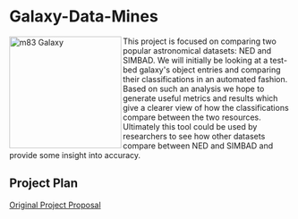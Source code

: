 # Galaxy-Data-Mines

<img src="https://apod.nasa.gov/apod/image/1510/gendlerM83-New-HST-ESO-LL.jpg" alt="m83 Galaxy" height="200" align="left"/>

This project is focused on comparing two popular astronomical datasets: NED and SIMBAD. We will initially be looking at a test-bed galaxy's object entries and comparing their classifications in an automated fashion. Based on such an analysis we hope to generate useful metrics and results which give a clearer view of how the classifications compare between the two resources. Ultimately this tool could be used by researchers to see how other datasets compare between NED and SIMBAD and provide some insight into accuracy.

## Project Plan 

[Original Project Proposal](./mshubat_cs4490_thesis_proposal.pdf)
